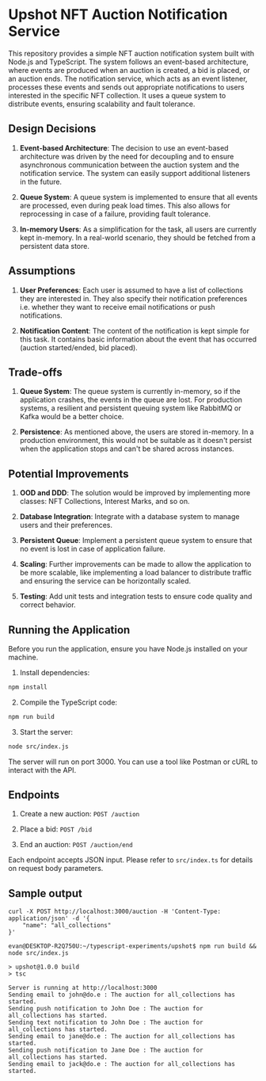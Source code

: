 # Upshot NFT Auction Notification Service

This repository provides a simple NFT auction notification system built with Node.js and TypeScript. The system follows an event-based architecture, where events are produced when an auction is created, a bid is placed, or an auction ends. The notification service, which acts as an event listener, processes these events and sends out appropriate notifications to users interested in the specific NFT collection. It uses a queue system to distribute events, ensuring scalability and fault tolerance.

## Design Decisions

1. **Event-based Architecture**: The decision to use an event-based architecture was driven by the need for decoupling and to ensure asynchronous communication between the auction system and the notification service. The system can easily support additional listeners in the future.

2. **Queue System**: A queue system is implemented to ensure that all events are processed, even during peak load times. This also allows for reprocessing in case of a failure, providing fault tolerance.

3. **In-memory Users**: As a simplification for the task, all users are currently kept in-memory. In a real-world scenario, they should be fetched from a persistent data store.

## Assumptions

1. **User Preferences**: Each user is assumed to have a list of collections they are interested in. They also specify their notification preferences i.e. whether they want to receive email notifications or push notifications.

2. **Notification Content**: The content of the notification is kept simple for this task. It contains basic information about the event that has occurred (auction started/ended, bid placed).

## Trade-offs

1. **Queue System**: The queue system is currently in-memory, so if the application crashes, the events in the queue are lost. For production systems, a resilient and persistent queuing system like RabbitMQ or Kafka would be a better choice.

2. **Persistence**: As mentioned above, the users are stored in-memory. In a production environment, this would not be suitable as it doesn't persist when the application stops and can't be shared across instances.

## Potential Improvements

1. **OOD and DDD**: The solution would be improved by implementing more classes: NFT Collections, Interest Marks, and so on.

2. **Database Integration**: Integrate with a database system to manage users and their preferences.

3. **Persistent Queue**: Implement a persistent queue system to ensure that no event is lost in case of application failure.

4. **Scaling**: Further improvements can be made to allow the application to be more scalable, like implementing a load balancer to distribute traffic and ensuring the service can be horizontally scaled.

5. **Testing**: Add unit tests and integration tests to ensure code quality and correct behavior.

## Running the Application

Before you run the application, ensure you have Node.js installed on your machine.

1. Install dependencies:

```sh
npm install
```

2. Compile the TypeScript code:

```sh
npm run build
```

3. Start the server:

```sh
node src/index.js
```

The server will run on port 3000. You can use a tool like Postman or cURL to interact with the API.

## Endpoints

1. Create a new auction: `POST /auction`

2. Place a bid: `POST /bid`

3. End an auction: `POST /auction/end`

Each endpoint accepts JSON input. Please refer to `src/index.ts` for details on request body parameters.

## Sample output

```
curl -X POST http://localhost:3000/auction -H 'Content-Type: application/json' -d '{
    "name": "all_collections"
}'
```

```
evan@DESKTOP-R2Q750U:~/typescript-experiments/upshot$ npm run build && node src/index.js

> upshot@1.0.0 build
> tsc

Server is running at http://localhost:3000
Sending email to john@do.e : The auction for all_collections has started.
Sending push notification to John Doe : The auction for all_collections has started.
Sending text notification to John Doe : The auction for all_collections has started.
Sending email to jane@do.e : The auction for all_collections has started.
Sending push notification to Jane Doe : The auction for all_collections has started.
Sending email to jack@do.e : The auction for all_collections has started.
```